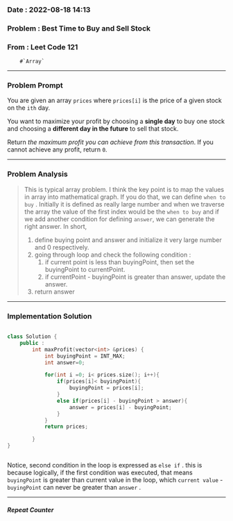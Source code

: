 ### Date :  2022-08-18 14:13

### Problem : Best Time to Buy and Sell Stock


### From : Leet Code 121
		#`Array`
---
### Problem Prompt
You are given an array `prices` where `prices[i]` is the price of a given stock on the `ith` day.

You want to maximize your profit by choosing a **single day** to buy one stock and choosing a **different day in the future** to sell that stock.

Return _the maximum profit you can achieve from this transaction_. If you cannot achieve any profit, return `0`.


---
### Problem Analysis
> This is typical array problem. I think the key point is to map the values in array into mathematical graph. If you do that, we can define `when to buy` . Initially it is defined as really large number and when we traverse the array the value of the first index would be the `when to buy` and if we add another condition for defining `answer`, we can generate the right answer. 
> In short, 
> 	1. define buying point and answer and initialize it very large number and 0 respectively.
> 	2. going through loop and check the following condition :
> 		1. if current point is less than buyingPoint, then set the buyingPoint to currentPoint.
> 		2. if currentPoint - buyingPoint is greater than answer, update the answer.
> 	3. return answer

---
### Implementation Solution
```cpp

class Solution {
    public :
        int maxProfit(vector<int> &prices) {
            int buyingPoint = INT_MAX;
            int answer=0;

            for(int i =0; i< prices.size(); i++){
                if(prices[i]< buyingPoint){
                    buyingPoint = prices[i];
                }
                else if(prices[i] - buyingPoint > answer){
                    answer = prices[i] - buyingPoint;
                }
            }
            return prices;

        }
}



```

Notice, second condition in the loop is expressed as `else if` . this is because logically, if the first condition was executed, that means `buyingPoint` is greater than current value in the loop, which `current value` - `buyingPoint` can never be greater than `answer` .


---
##### Repeat Counter
	
